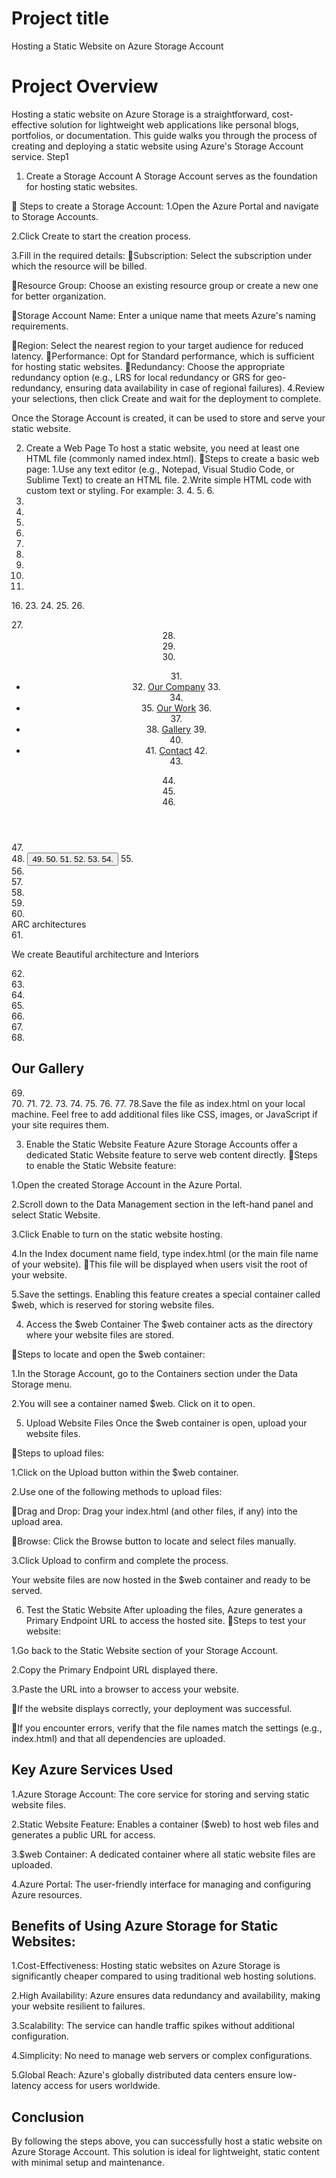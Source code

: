 
# Project title
 Hosting a Static Website on Azure Storage Account
 # Project Overview

Hosting a static website on Azure Storage is a straightforward, cost-effective solution for lightweight web applications like personal blogs, portfolios, or documentation. This guide walks you through the process of creating and deploying a static website using Azure's Storage Account service.
Step1
1. Create a Storage Account
A Storage Account serves as the foundation for hosting static websites.

 Steps to create a Storage Account: 
1.Open the Azure Portal and navigate to Storage Accounts.

2.Click Create to start the creation process.


3.Fill in the required details: 
Subscription: Select the subscription under which the resource will be billed.

Resource Group: Choose an existing resource group or create a new one for better organization.

Storage Account Name: Enter a unique name that meets Azure's naming requirements.

Region: Select the nearest region to your target audience for reduced latency.
Performance: Opt for Standard performance, which is sufficient for hosting static websites.
Redundancy: Choose the appropriate redundancy option (e.g., LRS for local redundancy or GRS for geo-redundancy, ensuring data availability in case of regional failures).
4.Review your selections, then click Create and wait for the deployment to complete.

Once the Storage Account is created, it can be used to store and serve your static website.

2. Create a Web Page
To host a static website, you need at least one HTML file (commonly named index.html).
Steps to create a basic web page: 
1.Use any text editor (e.g., Notepad, Visual Studio Code, or Sublime Text) to create an HTML file.
2.Write simple HTML code with custom text or styling.
 For example: 
3.<!DOCTYPE html>
4.<!doctype html>
5.<html lang="en">
6.<head>
7.    <meta charset="utf-8" />
8.    <title>Home page</title>
9.    <meta name="viewport" content="width=device-width, initial-scale=1">
10.    <link rel="preconnect" href="https://fonts.gstatic.com">
11.    <link href="https://fonts.googleapis.com/css2?family=Source+Sans+Pro:wght@300;400&display=swap" rel="stylesheet">
12.    <link rel="stylesheet" href="css/bootstrap.min.css" type="text/css" />
13.    <link rel="stylesheet" href="fontawesome/css/all.min.css" type="text/css" /> 
14.    <link rel="stylesheet" href="css/slick.css" type="text/css" />   
15.    <link rel="stylesheet" href="css/tooplate-simply-amazed.css" type="text/css" />
16.<!--
17.
18.Tooplate 2123 Simply Amazed
19.
20.https://www.tooplate.com/view/2123-simply-amazed
21.
22.-->
23.</head>
24.
25.<body>
26.    <div id="outer">
27.        <header class="header order-last" id="tm-header">
28.            <nav class="navbar">
29.                <div class="collapse navbar-collapse single-page-nav">
30.                    <ul class="navbar-nav">
31.                        <li class="nav-item">
32.                            <a class="nav-link" href="#section-1"><span class="icn"><i class="fas fa-2x fa-air-freshener"></i></span> Our Company</a>
33.                        </li>
34.                        <li class="nav-item">
35.                            <a class="nav-link" href="#section-2"><span class="icn"><i class="fab fa-2x fa-battle-net"></i></span> Our Work</a>
36.                        </li>
37.                        <li class="nav-item">
38.                            <a class="nav-link" href="#section-3"><span class="icn"><i class="far fa-2x fa-images"></i></span> Gallery</a>
39.                        </li>
40.                        <li class="nav-item">
41.                            <a class="nav-link" href="#section-4"><span class="icn"><i class="far fa-2x fa-comments"></i></span> Contact</a>
42.                        </li>
43.                    </ul>
44.                </div>
45.            </nav>
46.        </header>
47.        
48.        <button class="navbar-button collapsed" type="button">
49.            <span class="menu_icon">
50.                <span class="icon-bar"></span>
51.                <span class="icon-bar"></span>
52.                <span class="icon-bar"></span>
53.            </span>
54.        </button>
55.        
56.        <main id="content-box" class="order-first">
57.            <div class="banner-section section parallax-window" data-parallax="scroll" data-image-src="img/section-1-bg.jpg" id="section-1">
58.                <div class="container">
59.                    <div class="item">
60.                        <div class="bg-blue-transparent logo-fa"><span><i class="fas fa-2x fa-atom"></i></span> ARC architectures</div>
61.                        <div class="bg-blue-transparent simple"><p>We create Beautiful architecture and Interiors</p></div>
62.                    </div>
63.                </div>
64.            </div>
65.            <section class="gallery-section section parallax-window" data-parallax="scroll" data-image-src="img/section-3-bg.jpg" id="section-3">
66.                <div class="container">
67.                    <div class="title text-right">
68.                        <h2>Our Gallery</h2>
69.                    </div>
70.                        <script src="js/jquery-3.3.1.min.js"></script>
71.    <script src="js/bootstrap.bundle.min.js"></script>
72.    <script src="js/jquery.singlePageNav.min.js"></script>
73.    <script src="js/slick.js"></script>
74.    <script src="js/parallax.min.js"></script>
75.    <script src="js/templatemo-script.js"></script>
76.</body>
77.</html>
78.Save the file as index.html on your local machine.
Feel free to add additional files like CSS, images, or JavaScript if your site requires them.

3. Enable the Static Website Feature
Azure Storage Accounts offer a dedicated Static Website feature to serve web content directly.
Steps to enable the Static Website feature:

1.Open the created Storage Account in the Azure Portal.

2.Scroll down to the Data Management section in the left-hand panel and select Static Website.

3.Click Enable to turn on the static website hosting.

4.In the Index document name field, type index.html (or the main file name of your website). 
This file will be displayed when users visit the root of your website.

5.Save the settings.
Enabling this feature creates a special container called $web, which is reserved for storing website files.

4. Access the $web Container
The $web container acts as the directory where your website files are stored.

Steps to locate and open the $web container: 

1.In the Storage Account, go to the Containers section under the Data Storage menu.

2.You will see a container named $web. Click on it to open.

5. Upload Website Files
Once the $web container is open, upload your website files.

Steps to upload files:

1.Click on the Upload button within the $web container.

2.Use one of the following methods to upload files: 

Drag and Drop: Drag your index.html (and other files, if any) into the upload area.

Browse: Click the Browse button to locate and select files manually.

3.Click Upload to confirm and complete the process.

Your website files are now hosted in the $web container and ready to be served.



6. Test the Static Website
After uploading the files, Azure generates a Primary Endpoint URL to access the hosted site.
Steps to test your website: 

1.Go back to the Static Website section of your Storage Account.

2.Copy the Primary Endpoint URL displayed there.

3.Paste the URL into a browser to access your website. 

If the website displays correctly, your deployment was successful.

If you encounter errors, verify that the file names match the settings (e.g., index.html) and that all dependencies are uploaded.


# Key Azure Services Used

1.Azure Storage Account: The core service for storing and serving static website files.

2.Static Website Feature: Enables a container ($web) to host web files and generates a public URL for access.

3.$web Container: A dedicated container where all static website files are uploaded.

4.Azure Portal: The user-friendly interface for managing and configuring Azure resources.


# Benefits of Using Azure Storage for Static Websites:
1.Cost-Effectiveness: Hosting static websites on Azure Storage is significantly cheaper compared to using traditional web hosting solutions.

2.High Availability: Azure ensures data redundancy and availability, making your website resilient to failures.

3.Scalability: The service can handle traffic spikes without additional configuration.

4.Simplicity: No need to manage web servers or complex configurations.

5.Global Reach: Azure's globally distributed data centers ensure low-latency access for users worldwide.

# Conclusion
By following the steps above, you can successfully host a static website on Azure Storage Account. This solution is ideal for lightweight, static content with minimal setup and maintenance. 
